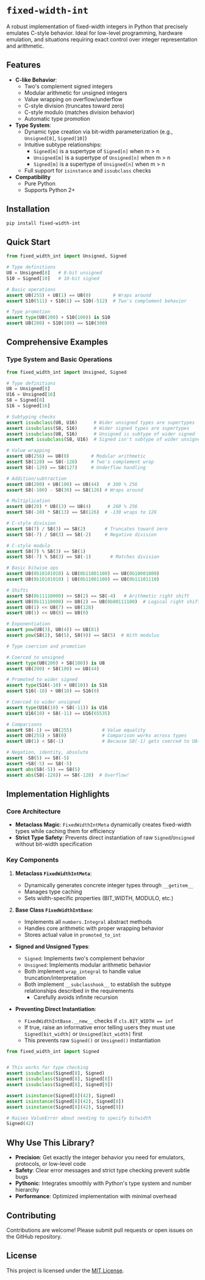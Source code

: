# `fixed-width-int`

A robust implementation of fixed-width integers in Python that precisely emulates C-style behavior. Ideal for low-level programming, hardware emulation, and situations requiring exact control over integer representation and arithmetic.

## Features

- **C-like Behavior**:
  - Two's complement signed integers
  - Modular arithmetic for unsigned integers
  - Value wrapping on overflow/underflow
  - C-style division (truncates toward zero)
  - C-style modulo (matches division behavior)
  - Automatic type promotion
- **Type System**:
  - Dynamic type creation via bit-width parameterization (e.g., `Unsigned[8]`, `Signed[10]`)
  - Intuitive subtype relationships:
    - `Signed[m]` is a supertype of `Signed[n]` when m > n
    - `Unsigned[m]` is a supertype of `Unsigned[n]` when m > n
    - `Signed[m]` is a supertype of `Unsigned[n]` when m > n
  - Full support for `isinstance` and `issubclass` checks
- **Compatibility**
  - Pure Python
  - Supports Python 2+

## Installation

```bash
pip install fixed-width-int
```

## Quick Start

```python
from fixed_width_int import Unsigned, Signed

# Type definitions
U8 = Unsigned[8]   # 8-bit unsigned
S10 = Signed[10]   # 10-bit signed

# Basic operations
assert U8(255) + U8(1) == U8(0)        # Wraps around
assert S10(511) + S10(1) == S10(-512)  # Two's complement behavior

# Type promotion
assert type(U8(200) + S10(100)) is S10
assert U8(200) + S10(100) == S10(300)
```

## Comprehensive Examples

### Type System and Basic Operations

```python
from fixed_width_int import Unsigned, Signed

# Type definitions
U8 = Unsigned[8]
U16 = Unsigned[16]
S8 = Signed[8]
S16 = Signed[16]

# Subtyping checks
assert issubclass(U8, U16)      # Wider unsigned types are supertypes
assert issubclass(S8, S16)      # Wider signed types are supertypes
assert issubclass(U8, S16)      # Unsigned is subtype of wider signed
assert not issubclass(S8, U16)  # Signed isn't subtype of wider unsigned

# Value wrapping
assert U8(256) == U8(0)        # Modular arithmetic
assert S8(128) == S8(-128)     # Two's complement wrap
assert S8(-129) == S8(127)     # Underflow handling

# Addition/subtraction
assert U8(200) + U8(100) == U8(44)   # 300 % 256
assert S8(-100) - S8(30) == S8(126) # Wraps around

# Multiplication
assert U8(20) * U8(13) == U8(4)      # 260 % 256
assert S8(-10) * S8(13) == S8(126)  # -130 wraps to 126

# C-style division
assert S8(7) / S8(3) == S8(2)       # Truncates toward zero
assert S8(-7) / S8(3) == S8(-2)     # Negative division

# C-style modulo
assert S8(7) % S8(3) == S8(1)
assert S8(-7) % S8(3) == S8(-1)       # Matches division

# Basic bitwise ops
assert U8(0b10101010) & U8(0b11001100) == U8(0b10001000)
assert U8(0b10101010) | U8(0b11001100) == U8(0b11101110)

# Shifts
assert S8(0b11110000) >> S8(2) == S8(-4)   # Arithmetic right shift
assert U8(0b11110000) >> U8(2) == U8(0b00111100)  # Logical right shift
assert U8(1) << U8(7) == U8(128)
assert U8(1) << U8(8) == U8(0)

# Exponentiation
assert pow(U8(3), U8(4)) == U8(81)
assert pow(S8(2), S8(5), S8(9)) == S8(5)  # With modulus

# Type coercion and promotion

# Coerced to unsigned
assert type(U8(200) + S8(100)) is U8
assert U8(200) + S8(100) == U8(44)

# Promoted to wider signed
assert type(S16(-10) + U8(10)) is S16
assert S16(-10) + U8(10) == S16(0)

# Coerced to wider unsigned
assert type(U16(10) + S8(-11)) is U16
assert U16(10) + S8(-11) == U16(65535)

# Comparisons
assert S8(-1) == U8(255)           # Value equality
assert U8(255) > S8(0)             # Comparison works across types
assert U8(1) < S8(-1)              # Because S8(-1) gets coerced to U8(255)

# Negation, identity, absolute
assert -S8(5) == S8(-5)
assert +S8(-5) == S8(-5)
assert abs(S8(-5)) == S8(5)
assert abs(S8(-128)) == S8(-128)  # Overflow!
```

## Implementation Highlights

### Core Architecture

- **Metaclass Magic**: `FixedWidthIntMeta` dynamically creates fixed-width types while caching them for efficiency
- **Strict Type Safety**: Prevents direct instantiation of raw `Signed`/`Unsigned` without bit-width specification

### Key Components

1. **Metaclass `FixedWidthIntMeta`**:
   - Dynamically generates concrete integer types through `__getitem__`
   - Manages type caching
   - Sets width-specific properties (BIT_WIDTH, MODULO, etc.)

2. **Base Class `FixedWidthIntBase`**:
   - Implements all `numbers.Integral` abstract methods
   - Handles core arithmetic with proper wrapping behavior
   - Stores actual value in `promoted_to_int`

- **Signed and Unsigned Types**:
  - `Signed`: Implements two's complement behavior
  - `Unsigned`: Implements modular arithmetic behavior
  - Both implement `wrap_integral` to handle value truncation/interpretation
  - Both implement `__subclasshook__` to establish the subtype relationships described in the requirements
     - Carefully avoids infinite recursion

- **Preventing Direct Instantiation**:
  - `FixedWidthIntBase.__new__` checks if `cls.BIT_WIDTH == inf`
  - If true, raise an informative error telling users they must use `Signed[bit_width]` or `Unsigned[bit_width]` first
  - This prevents raw `Signed()` or `Unsigned()` instantiation

```python
from fixed_width_int import Signed


# This works for type checking
assert issubclass(Signed[8], Signed)
assert issubclass(Signed[8], Signed[8])
assert issubclass(Signed[8], Signed[9])

assert isinstance(Signed[8](42), Signed)
assert isinstance(Signed[8](42), Signed[8])
assert isinstance(Signed[8](42), Signed[9])

# Raises ValueError about needing to specify bitwidth
Signed(42)
```

## Why Use This Library?

- **Precision**: Get exactly the integer behavior you need for emulators, protocols, or low-level code
- **Safety**: Clear error messages and strict type checking prevent subtle bugs
- **Pythonic**: Integrates smoothly with Python's type system and number hierarchy
- **Performance**: Optimized implementation with minimal overhead

## Contributing

Contributions are welcome! Please submit pull requests or open issues on the GitHub repository.

## License

This project is licensed under the [MIT License](LICENSE).
